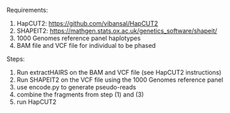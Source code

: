 

Requirements: 

1. HapCUT2: https://github.com/vibansal/HapCUT2
2. SHAPEIT2: https://mathgen.stats.ox.ac.uk/genetics_software/shapeit/
3. 1000 Genomes reference panel haplotypes 
4. BAM file and VCF file for individual to be phased 


Steps: 

1. Run extractHAIRS on the BAM and VCF file (see HapCUT2 instructions) 
2. Run SHAPEIT2 on the VCF file using the 1000 Genomes reference panel 
3. use encode.py to generate pseudo-reads 
4. combine the fragments from step (1) and (3) 
5. run HapCUT2 
